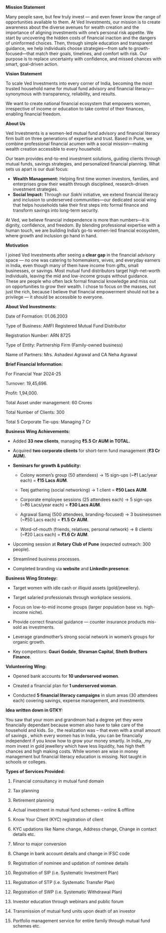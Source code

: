 **Mission Statement**

Many people save, but few truly invest — and even fewer know the range of opportunities available to them. At Ved Investments, our mission is to create awareness about the diverse avenues for wealth creation and the importance of aligning investments with one’s personal risk appetite. We start by uncovering the hidden costs of financial inaction and the dangers of uninformed choices. Then, through simple education and transparent guidance, we help individuals choose strategies—from safe to growth-focused—that match their goals, timelines, and comfort with risk. Our purpose is to replace uncertainty with confidence, and missed chances with smart, goal-driven action.

**Vision Statement**

To scale Ved Investments into every corner of India, becoming the most trusted household name for mutual fund advisory and financial literacy—synonymous with transparency, reliability, and results.

We want to create national financial ecosystem that empowers women, irrespective of income or education to take control of their finances, enabling financial freedom.

**About Us**

Ved Investments is a women-led mutual fund advisory and financial literacy firm built on three generations of expertise and trust. Based in Pune, we combine professional financial acumen with a social mission—making wealth creation accessible to every household.

Our team provides end-to-end investment solutions, guiding clients through mutual funds, savings strategies, and personalized financial planning. What sets us apart is our dual focus:

* **Wealth Management:** Helping first time women investors, families, and enterprises grow their wealth through disciplined, research-driven investment strategies.  
* **Social Impact:** Through our *Sakhi* initiative, we extend financial literacy and inclusion to underserved communities—our dedicated social wing that helps households take their first steps into formal finance and transform savings into long-term security.

At Ved, we believe financial independence is more than numbers—it is dignity, confidence, and freedom. By blending professional expertise with a human touch, we are building India’s go-to women-led financial ecosystem, where growth and inclusion go hand in hand.

**Motivation**

I joined Ved Investments after seeing a **clear gap** in the financial advisory space — no one was catering to homemakers, wives, and everyday earners in India, even though many of them have income from gifts, small businesses, or savings. Most mutual fund distributors target high-net-worth individuals, leaving the mid and low-income groups without guidance. These are people who often lack formal financial knowledge and miss out on opportunities to grow their wealth. I chose to focus on the masses, not just the rich, because I believe that financial empowerment should not be a privilege — it should be accessible to everyone.

**About Ved Investments:**

Date of Formation: 01.06.2003

Type of Business: AMFI Registered Mutual Fund Distributor

Registration Number: ARN 8725

Type of Entity: Partnership Firm (Family-owned business)

Name of Partners: Mrs. Ashadevi Agrawal and CA Neha Agrawal

**Brief Financial Information:**

For Financial Year 2024-25

Turnover: 19,45,696.

Profit: 1,94,000.

Total Asset under management: 60 Crores 

Total Number of Clients:  300  

Total 5 Corporate Tie-ups: Managing 7 Cr 

**Business Wing Achievements:**

* Added **33 new clients**, managing **₹5.5 Cr AUM in TOTAL.** 

* Acquired **two corporate clients** for short-term fund management (**₹3 Cr AUM**).

* **Seminars for growth & publicity:**

  * Colony women’s group (50 attendees) → 15 sign-ups (\~₹1 Lac/year each) \= **₹15 Lacs AUM**.

  * Teej gathering (social networking) → 1 client \= **₹50 Lacs AUM**.

  * Corporate employee sessions (25 attendees each) → 5 sign-ups (\~₹6 Lacs/year each) \= **₹30 Lacs AUM**.

  * Agrawal Samaj (500 attendees, branding-focused) → 3 businessmen (\~₹50 Lacs each) \= **₹1.5 Cr AUM**.

  * Word-of-mouth (friends, relatives, personal network) → 8 clients (\~₹20 Lacs each) \= **₹1.6 Cr AUM**.

* Upcoming session at **Rotary Club of Pune** (expected outreach: 300 people).

* Streamlined business processes.

* Completed branding via **website** and **LinkedIn presence**.

**Business Wing Strategy:**

* Target women with idle cash or illiquid assets (gold/jewellery).

* Target salaried professionals through workplace sessions.

* Focus on low-to-mid income groups (larger population base vs. high-income niche).

* Provide correct financial guidance — counter insurance products mis-sold as investments.

* Leverage grandmother’s strong social network in women’s groups for organic growth.

* Key competitors: **Gauri Godale**, **Shraman Capital**, **Sheth Brothers Finance**.

**Volunteering Wing:**

* Opened bank accounts for **10 underserved women**.

* Created a financial plan for **1 underserved woman**.

* Conducted **5 financial literacy campaigns** in slum areas (30 attendees each) covering savings, expense management, and investments.

**Idea written down in GTKY:**

You saw that your mom and grandmom had a degree yet they were financially dependant because women also have to take care of the household and kids. So , the realization was – that even with a small amount of savings , which every women has in India, you can  be financially independent if you know how to grow your money smartly. In India, ,my mom invest in gold jewellery which have less liquidity, has high theft chances and high making costs. While women are wise in money management but financial literacy education is missing. Not taught in schools or colleges. 

**Types of Services Provided:**

1. Financial consultancy in mutual fund domain

2. Tax planning

3. Retirement planning

4. Actual investment in mutual fund schemes – online & offline

5. Know Your Client (KYC) registration of client

6. KYC updations like Name change, Address change, Change in contact details etc.

7. Minor to major conversion

8. Change in bank account details and change in IFSC code

9. Registration of nominee and updation of nominee details

10. Registration of SIP (i.e. Systematic Investment Plan)

11. Registration of STP (i.e. Systematic Transfer Plan)

12. Registration of SWP (i.e. Systematic Withdrawal Plan)

13. Investor education through webinars and public forum

14. Transmission of mutual fund units upon death of an investor

15. Portfolio management service for entire family through mutual fund schemes etc. 

